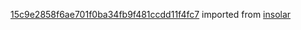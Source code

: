 [15c9e2858f6ae701f0ba34fb9f481ccdd11f4fc7](https://github.com/insolar/insolar/commit/15c9e2858f6ae701f0ba34fb9f481ccdd11f4fc7) imported from [insolar](https://github.com/insolar/insolar)
